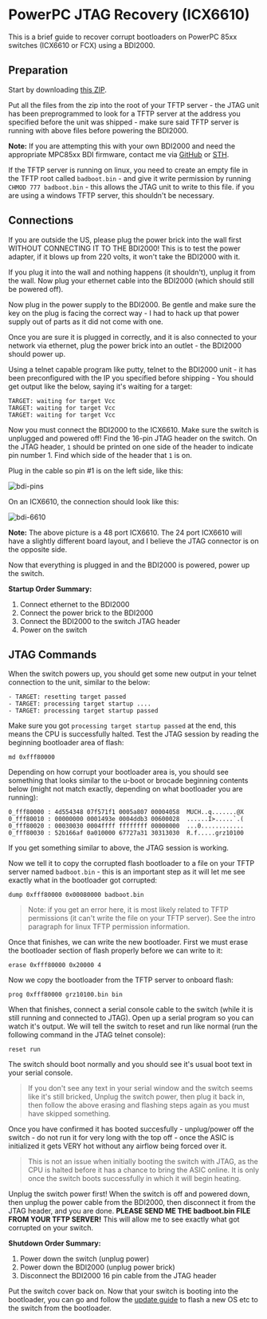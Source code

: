 # PowerPC JTAG Recovery (ICX6610)
This is a brief guide to recover corrupt bootloaders on PowerPC 85xx switches (ICX6610 or FCX) using a BDI2000.

## Preparation
Start by downloading [this ZIP](store/jtag-recovery-6610-fcx.zip).

Put all the files from the zip into the root of your TFTP server - the JTAG unit has been preprogrammed to look for a TFTP server at the address you specified before the unit was shipped - make sure said TFTP server is running with above files before powering the BDI2000.

**Note:** If you are attempting this with your own BDI2000 and need the appropriate MPC85xx BDI firmware, contact me via [GitHub](https://github.com/Fohdeesha) or [STH](https://forums.servethehome.com/index.php?threads/brocade-icx-series-cheap-powerful-10gbe-40gbe-switching.21107/).

If the TFTP server is running on linux, you need to create an empty file in the TFTP root called `badboot.bin` - and give it write permission by running `CHMOD 777 badboot.bin` - this allows the JTAG unit to write to this file. if you are using a windows TFTP server, this shouldn't be necessary.

## Connections
If you are outside the US, please plug the power brick into the wall first WITHOUT CONNECTING IT TO THE BDI2000! This is to test the power adapter, if it blows up from 220 volts, it won't take the BDI2000 with it.

If you plug it into the wall and nothing happens (it shouldn't), unplug it from the wall. Now plug your ethernet cable into the BDI2000 (which should still be powered off).

Now plug in the power supply to the BDI2000. Be gentle and make sure the key on the plug is facing the correct way - I had to hack up that power supply out of parts as it did not come with one.

Once you are sure it is plugged in correctly, and it is also connected to your network via ethernet, plug the power brick into an outlet - the BDI2000 should power up.

Using a telnet capable program like putty, telnet to the BDI2000 unit - it has been preconfigured with the IP you specified before shipping - You should get output like the below, saying it's waiting for a target:

```
TARGET: waiting for target Vcc
TARGET: waiting for target Vcc
TARGET: waiting for target Vcc
```

Now you must connect the BDI2000 to the ICX6610. Make sure the switch is unplugged and powered off! Find the 16-pin JTAG header on the switch. On the JTAG header, `1` should be printed on one side of the header to indicate pin number 1. Find which side of the header that `1` is on.

Plug in the cable so pin #1 is on the left side, like this:

![bdi-pins](store/bdipins.jpg)

On an ICX6610, the connection should look like this:

![bdi-6610](store/bdi6610.jpg)

**Note:** The above picture is a 48 port ICX6610. The 24 port ICX6610 will have a slightly different board layout, and I believe the JTAG connector is on the opposite side.

Now that everything is plugged in and the BDI2000 is powered, power up the switch.

**Startup Order Summary:**  
1. Connect ethernet to the BDI2000  
2. Connect the power brick to the BDI2000  
3. Connect the BDI2000 to the switch JTAG header  
4. Power on the switch  

## JTAG Commands

When the switch powers up, you should get some new output in your telnet connection to the unit, similar to the below:

```
- TARGET: resetting target passed
- TARGET: processing target startup ....
- TARGET: processing target startup passed
```
Make sure you got `processing target startup passed` at the end, this means the CPU is successfully halted. Test the JTAG session by reading the beginning bootloader area of flash:

```
md 0xfff80000
```
Depending on how corrupt your bootloader area is, you should see something that looks similar to the u-boot or brocade beginning contents below (might not match exactly, depending on what bootloader you are running):
```
0_fff80000 : 4d554348 07f571f1 0005a807 00004058  MUCH..q.......@X
0_fff80010 : 00000000 0001493e 0004ddb3 00600028  ......I>.....`.(
0_fff80020 : 00030030 0004ffff ffffffff 00000000  ...0............
0_fff80030 : 52b166af 0a010000 67727a31 30313030  R.f.....grz10100
```

If you get something similar to above, the JTAG session is working.

Now we tell it to copy the corrupted flash bootloader to a file on your TFTP server named `badboot.bin` - this is an important step as it will let me see exactly what in the bootloader got corrupted:
```
dump 0xfff80000 0x00080000 badboot.bin
```
>Note: if you get an error here, it is most likely related to TFTP permissions (it can't write the file on your TFTP server). See the intro paragraph for linux TFTP permission information.

Once that finishes, we can write the new bootloader. First we must erase the bootloader section of flash properly before we can write to it:
```
erase 0xfff80000 0x20000 4
```
Now we copy the bootloader from the TFTP server to onboard flash:
```
prog 0xfff80000 grz10100.bin bin
```
When that finishes, connect a serial console cable to the switch (while it is still running and connected to JTAG). Open up a serial program so you can watch it's output. We will tell the switch to reset and run like normal (run the following command in the JTAG telnet console):
```
reset run
```
The switch should boot normally and you should see it's usual boot text in your serial console.
>If you don't see any text in your serial window and the switch seems like it's still bricked, Unplug the switch power, then plug it back in, then follow the above erasing and flashing steps again as you must have skipped something.

Once you have confirmed it has booted succesfully - unplug/power off the switch - do not run it for very long with the top off - once the ASIC is initialized it gets VERY hot without any airflow being forced over it.
>This is not an issue when initially booting the switch with JTAG, as the CPU is halted before it has a chance to bring the ASIC online. It is only once the switch boots successfully in which it will begin heating.

Unplug the switch power first! When the switch is off and powered down, then unplug the power cable from the BDI2000, then disconnect it from the JTAG header, and you are done. **PLEASE SEND ME THE badboot.bin FILE FROM YOUR TFTP SERVER!** This will allow me to see exactly what got corrupted on your switch.

**Shutdown Order Summary:**  
1. Power down the switch (unplug power)  
2. Power down the BDI2000 (unplug power brick)  
3. Disconnect the BDI2000 16 pin cable from the JTAG header  

Put the switch cover back on. Now that your switch is booting into the bootloader, you can go and follow the [update guide](fcx.md) to flash a new OS etc to the switch from the bootloader.
